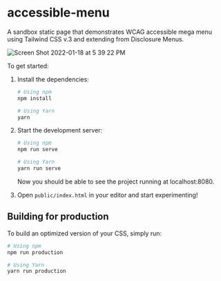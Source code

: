 # accessible-menu

A sandbox static page that demonstrates WCAG accessible mega menu using Tailwind CSS v.3 and extending from Disclosure Menus.

![Screen Shot 2022-01-18 at 5 39 22 PM](https://user-images.githubusercontent.com/1815714/150030281-1d0b82ae-e39f-4605-bfb2-172d74da676b.png)


To get started:

1. Install the dependencies:

    ```bash
    # Using npm
    npm install

    # Using Yarn
    yarn
    ```

2. Start the development server:

    ```bash
    # Using npm
    npm run serve

    # Using Yarn
    yarn run serve
    ```

    Now you should be able to see the project running at localhost:8080.

3. Open `public/index.html` in your editor and start experimenting!

## Building for production

To build an optimized version of your CSS, simply run:

```bash
# Using npm
npm run production

# Using Yarn
yarn run production
```
